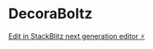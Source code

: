 # DecoraBoltz

[Edit in StackBlitz next generation editor ⚡️](https://stackblitz.com/~/github.com/Latikaa21/DecoraBoltz)